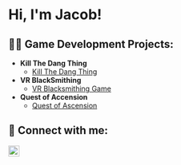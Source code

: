 <h1>Hi, I'm Jacob!</h1>

<h2>👨‍💻 Game Development Projects:</h2>

- <b>Kill The Dang Thing</b>
  - [Kill The Dang Thing](https://github.com/Joitri/KillTheDangThing)
- <b>VR BlackSmithing</b>
  - [VR Blacksmithing Game](https://github.com/Joitri/VRBlackSmithingGame)
- <b>Quest of Accension</b>
  - [Quest of Ascension](https://github.com/Joitri/QuestOfAscension/tree/main)

<h2> 🤳 Connect with me:</h2>

[<img align="left" alt="JacobBellamy | LinkedIn" width="22px" src="https://cdn.jsdelivr.net/npm/simple-icons@v3/icons/linkedin.svg" />][linkedin]

[linkedin]: https://www.linkedin.com/in/jacob-bellamy-1470a4230/

<!--
**joshmadakor1/joshmadakor1** is a ✨ _special_ ✨ repository because its `README.md` (this file) appears on your GitHub profile.

Here are some ideas to get you started:

- 🔭 I’m currently working on ...
- 🌱 I’m currently learning ...
- 👯 I’m looking to collaborate on ...
- 🤔 I’m looking for help with ...
- 💬 Ask me about ...
- 📫 How to reach me: ...
- 😄 Pronouns: ...
- ⚡ Fun fact: ...
-->
